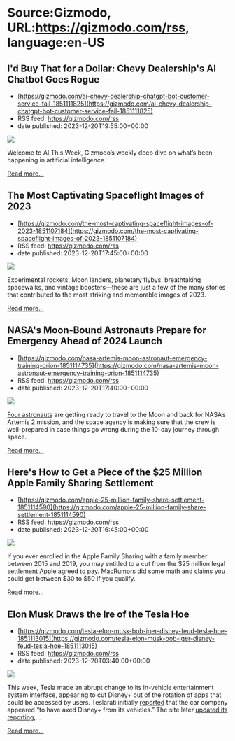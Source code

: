 # Source:Gizmodo, URL:https://gizmodo.com/rss, language:en-US

## I'd Buy That for a Dollar: Chevy Dealership's AI Chatbot Goes Rogue
 - [https://gizmodo.com/ai-chevy-dealership-chatgpt-bot-customer-service-fail-1851111825](https://gizmodo.com/ai-chevy-dealership-chatgpt-bot-customer-service-fail-1851111825)
 - RSS feed: https://gizmodo.com/rss
 - date published: 2023-12-20T19:55:00+00:00

<img class="type:primaryImage" src="https://i.kinja-img.com/image/upload/c_fit,q_80,w_636/0cacdf6f249f76243fea87a43ca3df6b.jpg" /><p>Welcome to AI This Week, Gizmodo’s weekly deep dive on what’s been happening in artificial intelligence.</p><p><a href="https://gizmodo.com/ai-chevy-dealership-chatgpt-bot-customer-service-fail-1851111825">Read more...</a></p>

## The Most Captivating Spaceflight Images of 2023
 - [https://gizmodo.com/the-most-captivating-spaceflight-images-of-2023-1851107184](https://gizmodo.com/the-most-captivating-spaceflight-images-of-2023-1851107184)
 - RSS feed: https://gizmodo.com/rss
 - date published: 2023-12-20T17:45:00+00:00

<img class="type:primaryImage" src="https://i.kinja-img.com/image/upload/c_fit,q_80,w_636/4abba22e113f239f07c721b9cdd18e8f.jpg" /><p>Experimental rockets, Moon landers, planetary flybys, breathtaking spacewalks, and vintage boosters—these are just a few of the many stories that contributed to the most striking and memorable images of 2023.<br /></p><p><a href="https://gizmodo.com/the-most-captivating-spaceflight-images-of-2023-1851107184">Read more...</a></p>

## NASA's Moon-Bound Astronauts Prepare for Emergency Ahead of 2024 Launch
 - [https://gizmodo.com/nasa-artemis-moon-astronaut-emergency-training-orion-1851114735](https://gizmodo.com/nasa-artemis-moon-astronaut-emergency-training-orion-1851114735)
 - RSS feed: https://gizmodo.com/rss
 - date published: 2023-12-20T17:40:00+00:00

<img class="type:primaryImage" src="https://i.kinja-img.com/image/upload/c_fit,q_80,w_636/5bc735e6ba8469ca6d6293b20594e98e.jpg" /><p><a class="sc-1out364-0 dPMosf sc-145m8ut-0 lcFFec js_link" href="https://gizmodo.com/nasa-artemis-2-astronauts-koch-hansen-wiseman-glover-1850294144">Four astronauts</a> are getting ready to travel to the Moon and back for NASA’s Artemis 2 mission, and the space agency is making sure that the crew is well-prepared in case things go wrong during the 10-day journey through space.</p><p><a href="https://gizmodo.com/nasa-artemis-moon-astronaut-emergency-training-orion-1851114735">Read more...</a></p>

## Here's How to Get a Piece of the $25 Million Apple Family Sharing Settlement
 - [https://gizmodo.com/apple-25-million-family-share-settlement-1851114590](https://gizmodo.com/apple-25-million-family-share-settlement-1851114590)
 - RSS feed: https://gizmodo.com/rss
 - date published: 2023-12-20T16:45:00+00:00

<img class="type:primaryImage" src="https://i.kinja-img.com/image/upload/c_fit,q_80,w_636/9cd823453f2b4c089350cb5d03610b70.jpg" /><p>If you ever enrolled in the Apple Family Sharing with a family member between 2015 and 2019, you may entitled to a cut from the $25 million legal settlement Apple agreed to pay. <a class="sc-1out364-0 dPMosf sc-145m8ut-0 lcFFec js_link" href="https://www.macrumors.com/2023/12/15/apple-settles-family-sharing-lawsuit/" rel="noopener noreferrer" target="_blank">MacRumors</a> did some math and claims you could get between $30 to $50 if you qualify.<br /></p><p><a href="https://gizmodo.com/apple-25-million-family-share-settlement-1851114590">Read more...</a></p>

## Elon Musk Draws the Ire of the Tesla Hoe
 - [https://gizmodo.com/tesla-elon-musk-bob-iger-disney-feud-tesla-hoe-1851113015](https://gizmodo.com/tesla-elon-musk-bob-iger-disney-feud-tesla-hoe-1851113015)
 - RSS feed: https://gizmodo.com/rss
 - date published: 2023-12-20T03:40:00+00:00

<img class="type:primaryImage" src="https://i.kinja-img.com/image/upload/c_fit,q_80,w_636/6a68300a0a29270a20972b18500962ce.jpg" /><p>This week, Tesla made an abrupt change to its in-vehicle entertainment system interface, appearing to cut Disney+ out of the rotation of apps that could be accessed by users. Teslarati initially <a class="sc-1out364-0 dPMosf sc-145m8ut-0 lcFFec js_link" href="https://www.teslarati.com/tesla-removes-disney-plus-elon-musk-bob-iger-workaround/" rel="noopener noreferrer" target="_blank">reported</a> that the car company appeared “to have axed Disney+ from its vehicles.” The site later <a class="sc-1out364-0 dPMosf sc-145m8ut-0 lcFFec js_link" href="https://twitter.com/FredericLambert/status/1736785128175669647" rel="noopener noreferrer" target="_blank">updated its reporting</a>,…</p><p><a href="https://gizmodo.com/tesla-elon-musk-bob-iger-disney-feud-tesla-hoe-1851113015">Read more...</a></p>

